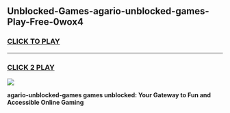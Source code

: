 
## Unblocked-Games-agario-unblocked-games-Play-Free-0wox4
<h3>
<a href="https://premium76.site?title=agario-unblocked-games&ref=19M">CLICK TO PLAY</a></h3>
<hr>

<h3>
<a href="https://premium76.site?title=agario-unblocked-games&ref=19M">CLICK 2 PLAY</a>
  
</h3>

<a href="https://premium76.site?title=agario-unblocked-games&ref=19M"><img src="https://clearcache.store/games.png"></a>


**agario-unblocked-games games unblocked: Your Gateway to Fun and Accessible Online Gaming**
